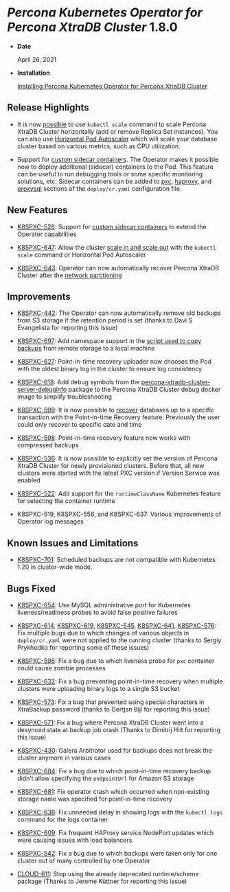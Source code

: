 # *Percona Kubernetes Operator for Percona XtraDB Cluster* 1.8.0


* **Date**

    April 26, 2021



* **Installation**

    [Installing Percona Kubernetes Operator for Percona XtraDB Cluster](../System-Requirements.md#installation-guidelines)


## Release Highlights


* It is now [possible](https://www.percona.com/doc/kubernetes-operator-for-pxc/scaling.html)
to use `kubectl scale` command to scale Percona XtraDB Cluster horizontally
(add or remove Replica Set instances). You can also use  [Horizontal Pod
Autoscaler](https://kubernetes.io/docs/tasks/run-application/horizontal-pod-autoscale/)
which will scale your database cluster based on various metrics, such as CPU utilization.


* Support for [custom sidecar containers](../faq.md#faq-sidecar). The Operator makes
it possible now to deploy additional (sidecar) containers to the Pod. This
feature can be useful to run debugging tools or some specific monitoring
solutions, etc. Sidecar containers can be added to
[pxc](../operator.md#pxc-sidecars-image),
[haproxy](../operator.md#haproxy-sidecars-image), and
[proxysql](../operator.md#proxysql-image) sections of the `deploy/cr.yaml`
configuration file.

## New Features


* [K8SPXC-528](https://jira.percona.com/browse/K8SPXC-528): Support for [custom sidecar containers](../faq.md#faq-sidecar)
to extend the Operator capabilities


* [K8SPXC-647](https://jira.percona.com/browse/K8SPXC-647): Allow the cluster [scale in and scale out](../scaling.md#operator-scale)
with the `kubectl scale` command or Horizontal Pod Autoscaler


* [K8SPXC-643](https://jira.percona.com/browse/K8SPXC-643): Operator can now automatically recover Percona XtraDB
Cluster after the [network partitioning](https://en.wikipedia.org/wiki/Network_partition)

## Improvements


* [K8SPXC-442](https://jira.percona.com/browse/K8SPXC-442): The Operator can now automatically remove old backups
from S3 storage if the retention period is set (thanks to Davi S Evangelista
for reporting this issue)


* [K8SPXC-697](https://jira.percona.com/browse/K8SPXC-697): Add namespace support in the
[script used to copy backups](../backups.md#backups-copy) from remote storage to a
local machine


* [K8SPXC-627](https://jira.percona.com/browse/K8SPXC-627): Point-in-time recovery uploader now chooses the Pod
with the oldest binary log in the cluster to ensure log consistency


* [K8SPXC-618](https://jira.percona.com/browse/K8SPXC-618): Add debug symbols from the [percona-xtradb-cluster-server-debuginfo](https://www.percona.com/doc/percona-server/8.0/installation/yum_repo.html#what-s-in-each-rpm-package)
package to the Percona XtraDB Cluster debug docker image to simplify
troubleshooting


* [K8SPXC-599](https://jira.percona.com/browse/K8SPXC-599): It is now possible to
[recover](../backups.md#backups-pitr-restore) databases up to a specific transaction
with the Point-in-time Recovery feature. Previously the user could only
recover to specific date and time


* [K8SPXC-598](https://jira.percona.com/browse/K8SPXC-598): Point-in-time recovery feature now works with
compressed backups


* [K8SPXC-536](https://jira.percona.com/browse/K8SPXC-536): It is now possible to explicitly set the version of
Percona XtraDB Cluster for newly provisioned clusters. Before that, all new
clusters were started with the latest PXC version if Version Service was
enabled


* [K8SPXC-522](https://jira.percona.com/browse/K8SPXC-522): Add support for the `runtimeClassName` Kubernetes
feature for selecting the container runtime


* K8SPXC-519, K8SPXC-558, and K8SPXC-637: Various improvements of Operator log
messages

## Known Issues and Limitations


* [K8SPXC-701](https://jira.percona.com/browse/K8SPXC-701): Scheduled backups are not compatible with Kubernetes
1.20 in cluster-wide mode.

## Bugs Fixed


* [K8SPXC-654](https://jira.percona.com/browse/K8SPXC-654): Use MySQL administrative port for Kubernetes
liveness/readiness probes to avoid false positive failures


* [K8SPXC-614](https://jira.percona.com/browse/K8SPXC-614), [K8SPXC-619](https://jira.percona.com/browse/K8SPXC-619), [K8SPXC-545](https://jira.percona.com/browse/K8SPXC-545), [K8SPXC-641](https://jira.percona.com/browse/K8SPXC-641), [K8SPXC-576](https://jira.percona.com/browse/K8SPXC-576): Fix multiple bugs due to which changes of various objects in `deploy/cr.yaml` were not applied to the running cluster (thanks to Sergiy Prykhodko for reporting some of these issues)


* [K8SPXC-596](https://jira.percona.com/browse/K8SPXC-596): Fix a bug due to which liveness probe for `pxc`
container could cause zombie processes


* [K8SPXC-632](https://jira.percona.com/browse/K8SPXC-632): Fix a bug preventing point-in-time recovery when
multiple clusters were uploading binary logs to a single S3 bucket


* [K8SPXC-573](https://jira.percona.com/browse/K8SPXC-573): Fix a bug that prevented using special characters in
XtraBackup password (thanks to Gertjan Bijl for reporting this issue)


* [K8SPXC-571](https://jira.percona.com/browse/K8SPXC-571): Fix a bug where Percona XtraDB Cluster went into a
desynced state at backup job crash (Thanks to Dimitrij Hilt for reporting this
issue)


* [K8SPXC-430](https://jira.percona.com/browse/K8SPXC-430): Galera Arbitrator used for backups does not break the
cluster anymore in various cases


* [K8SPXC-684](https://jira.percona.com/browse/K8SPXC-684): Fix a bug due to which point-in-time recovery backup
didn’t allow specifying the `endpointUrl` for Amazon S3 storage


* [K8SPXC-681](https://jira.percona.com/browse/K8SPXC-681): Fix operator crash which occurred when non-existing
storage name was specified for point-in-time recovery


* [K8SPXC-638](https://jira.percona.com/browse/K8SPXC-638): Fix unneeded delay in showing logs with
the `kubectl logs` command for the logs container


* [K8SPXC-609](https://jira.percona.com/browse/K8SPXC-609): Fix frequent HAProxy service NodePort updates which
were causing issues with load balancers


* [K8SPXC-542](https://jira.percona.com/browse/K8SPXC-542): Fix a bug due to which  backups were taken only for one
cluster out of many controlled by one Operator


* [CLOUD-611](https://jira.percona.com/browse/CLOUD-611): Stop using the already deprecated runtime/scheme package
(Thanks to Jerome Küttner for reporting this issue)
